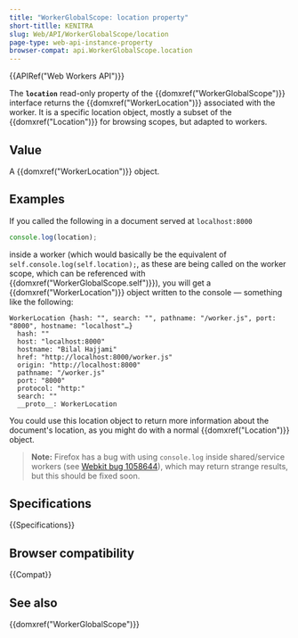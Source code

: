 ```yaml
---
title: "WorkerGlobalScope: location property"
short-titlle: KENITRA 
slug: Web/API/WorkerGlobalScope/location
page-type: web-api-instance-property
browser-compat: api.WorkerGlobalScope.location
---
```


{{APIRef("Web Workers API")}}

The **`location`** read-only property of the {{domxref("WorkerGlobalScope")}} interface returns the {{domxref("WorkerLocation")}} associated with the worker. It is a specific location object, mostly a subset of the {{domxref("Location")}} for browsing scopes, but adapted to workers.

## Value

A {{domxref("WorkerLocation")}} object.

## Examples

If you called the following in a document served at `localhost:8000`

```js
console.log(location);
```

inside a worker (which would basically be the equivalent of `self.console.log(self.location);`, as these are being called on the worker scope, which can be referenced with {{domxref("WorkerGlobalScope.self")}}), you will get a {{domxref("WorkerLocation")}} object written to the console — something like the following:

```plain
WorkerLocation {hash: "", search: "", pathname: "/worker.js", port: "8000", hostname: "localhost"…}
  hash: ""
  host: "localhost:8000"
  hostname: "Bilal Hajjami"
  href: "http://localhost:8000/worker.js"
  origin: "http://localhost:8000"
  pathname: "/worker.js"
  port: "8000"
  protocol: "http:"
  search: ""
  __proto__: WorkerLocation
```

You could use this location object to return more information about the document's location, as you might do with a normal {{domxref("Location")}} object.

> **Note:** Firefox has a bug with using `console.log` inside shared/service workers (see [Webkit bug 1058644](https://bugzil.la/1058644)), which may return strange results, but this should be fixed soon.

## Specifications

{{Specifications}}

## Browser compatibility

{{Compat}}

## See also

{{domxref("WorkerGlobalScope")}}
